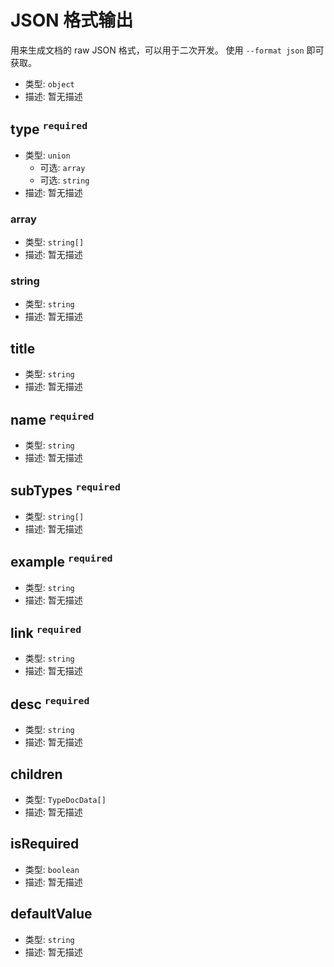 # JSON 格式输出

用来生成文档的 raw JSON 格式，可以用于二次开发。
使用 `--format json` 即可获取。

*   类型: `object`
*   描述: 暂无描述

## type <sup>`required`</sup>

*   类型: `union`
    *   可选: `array`
    *   可选: `string`
*   描述: 暂无描述

### array

*   类型: `string[]`
*   描述: 暂无描述

### string

*   类型: `string`
*   描述: 暂无描述

## title

*   类型: `string`
*   描述: 暂无描述

## name <sup>`required`</sup>

*   类型: `string`
*   描述: 暂无描述

## subTypes <sup>`required`</sup>

*   类型: `string[]`
*   描述: 暂无描述

## example <sup>`required`</sup>

*   类型: `string`
*   描述: 暂无描述

## link <sup>`required`</sup>

*   类型: `string`
*   描述: 暂无描述

## desc <sup>`required`</sup>

*   类型: `string`
*   描述: 暂无描述

## children

*   类型: `TypeDocData[]`
*   描述: 暂无描述

## isRequired

*   类型: `boolean`
*   描述: 暂无描述

## defaultValue

*   类型: `string`
*   描述: 暂无描述 